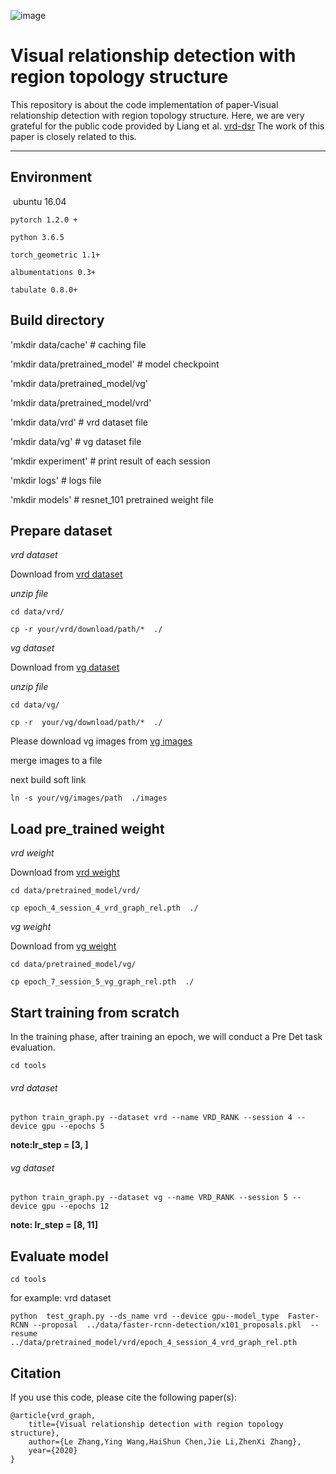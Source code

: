 ![image](https://github.com/lezhang0912/vrd_topology_structure/blob/master/img/VRD_topoloy%20structure%20copy.PNG)

# **Visual relationship detection with region topology structure**

This repository is about the code implementation of paper-Visual relationship detection with region topology structure. Here, we are very grateful for the public code provided by Liang et al. [vrd-dsr](https://github.com/GriffinLiang/vrd-dsr) The work of this paper is closely related to this.

------

## Environment

​	ubuntu 16.04

	pytorch 1.2.0 +

	python 3.6.5

	torch_geometric 1.1+

	albumentations 0.3+

	tabulate 0.8.0+

## Build directory

'mkdir data/cache' # caching file

'mkdir data/pretrained_model' # model checkpoint

'mkdir data/pretrained_model/vg'

'mkdir data/pretrained_model/vrd'

'mkdir data/vrd' # vrd dataset file

'mkdir data/vg' # vg dataset file

'mkdir experiment' # print result of each session

'mkdir logs' # logs file

'mkdir models' # resnet_101 pretrained weight file

## Prepare dataset

*vrd dataset*

Download from [vrd dataset](https://drive.google.com/file/d/158EyLESdU-et6iHu1-NK4dwVouHJKBNa/view?usp=sharing)

*unzip file* 

`cd data/vrd/`

`cp -r your/vrd/download/path/*  ./`

*vg dataset*

Download from [vg dataset](https://drive.google.com/file/d/1FL3bSW7owthjpKdv2uileOSkKtiO_XN9/view?usp=sharing)

*unzip file* 

`cd data/vg/`

`cp -r  your/vg/download/path/*  ./`

Please download vg images  from [vg images](https://visualgenome.org/api/v0/api_home.html)

merge images to a file

next build soft link

`ln -s your/vg/images/path  ./images`

## Load pre_trained weight

*vrd weight*

Download from [vrd weight](https://drive.google.com/file/d/1sUzKO27mTvwgAbuk1Do7oXRHnDeUjaps/view?usp=sharing)

`cd data/pretrained_model/vrd/`

`cp epoch_4_session_4_vrd_graph_rel.pth  ./`

*vg weight*

Download from [vg weight](https://drive.google.com/file/d/1OtHN4jzxp0fJWo20aPnDsAD17KG7bhl_/view?usp=sharing)

`cd data/pretrained_model/vg/`

`cp epoch_7_session_5_vg_graph_rel.pth  ./`

## Start training from scratch

In the training phase, after training an epoch, we will conduct a Pre Det task evaluation.

`cd tools`

######  vrd dataset

`python train_graph.py --dataset vrd --name VRD_RANK --session 4 --device gpu --epochs 5`

**note:lr_step = [3, ]**

######  vg dataset

`python train_graph.py --dataset vg --name VRD_RANK --session 5 --device gpu --epochs 12`

**note: lr_step = [8,  11]**

## Evaluate model

`cd tools`

for example: vrd dataset

``python  test_graph.py --ds_name vrd --device gpu--model_type  Faster-RCNN --proposal  ../data/faster-rcnn-detection/x101_proposals.pkl  --resume ../data/pretrained_model/vrd/epoch_4_session_4_vrd_graph_rel.pth``

## Citation

If you use this code, please cite the following paper(s):

```en
@article{vrd_graph,
	title={Visual relationship detection with region topology structure},
	author={Le Zhang,Ying Wang,HaiShun Chen,Jie Li,ZhenXi Zhang},
	year={2020}
}
```


